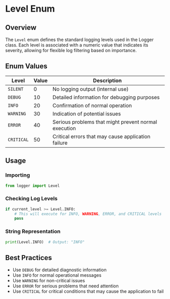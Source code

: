 # Level Enum

## Overview
The `Level` enum defines the standard logging levels used in the Logger class. Each level is associated with a numeric value that indicates its severity, allowing for flexible log filtering based on importance.

## Enum Values

| Level | Value | Description |
|-------|-------|-------------|
| `SILENT` | 0 | No logging output (internal use) |
| `DEBUG` | 10 | Detailed information for debugging purposes |
| `INFO` | 20 | Confirmation of normal operation |
| `WARNING` | 30 | Indication of potential issues |
| `ERROR` | 40 | Serious problems that might prevent normal execution |
| `CRITICAL` | 50 | Critical errors that may cause application failure |

## Usage

### Importing
```python
from logger import Level
```

### Checking Log Levels
```python
if current_level >= Level.INFO:
    # This will execute for INFO, WARNING, ERROR, and CRITICAL levels
    pass
```

### String Representation
```python
print(Level.INFO)  # Output: "INFO"
```

## Best Practices
- Use `DEBUG` for detailed diagnostic information
- Use `INFO` for normal operational messages
- Use `WARNING` for non-critical issues
- Use `ERROR` for serious problems that need attention
- Use `CRITICAL` for critical conditions that may cause the application to fail
